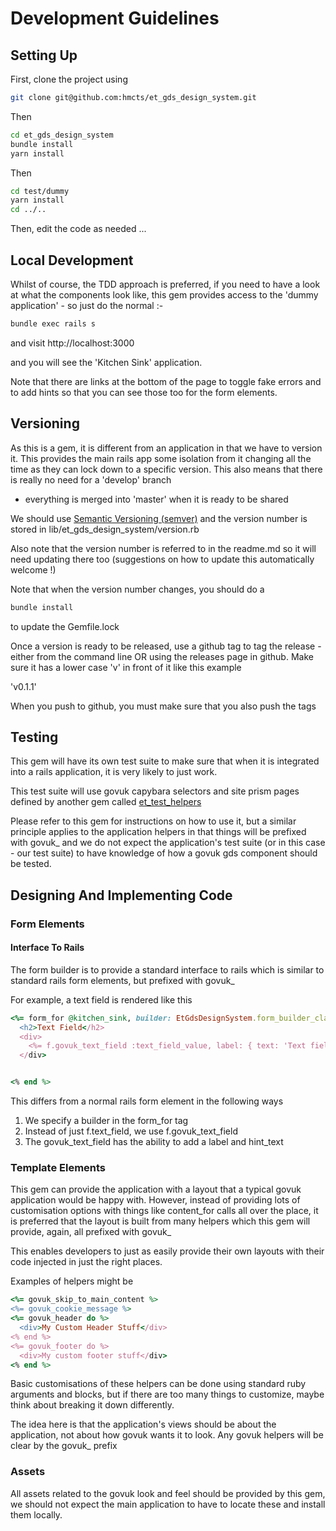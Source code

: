 # Development Guidelines

## Setting Up
First, clone the project using

```bash
git clone git@github.com:hmcts/et_gds_design_system.git

```
Then

```bash
cd et_gds_design_system
bundle install
yarn install

```

Then

```bash
cd test/dummy
yarn install
cd ../..
```

Then, edit the code as needed ...

## Local Development

Whilst of course, the TDD approach is preferred, if you need to have
a look at what the components look like, this gem provides
access to the 'dummy application' - so just do the normal :-

```bash
bundle exec rails s
```

and visit http://localhost:3000

and you will see the 'Kitchen Sink' application.

Note that there are links at the bottom of the page to toggle 
fake errors and to add hints so that you can see those too for the form
elements.

## Versioning

As this is a gem, it is different from an application in that
we have to version it.  This provides the main rails app some isolation
from it changing all the time as they can lock down to a specific version.
This also means that there is really no need for a 'develop' branch
- everything is merged into 'master' when it is ready to be shared

We should use [Semantic Versioning (semver)](https://semver.org/) and the 
version number is stored in lib/et_gds_design_system/version.rb

Also note that the version number is referred to in the readme.md so it
will need updating there too (suggestions on how to update this automatically welcome !)

Note that when the version number changes, you should do a 
```bash
bundle install
```

to update the Gemfile.lock

Once a version is ready to be released, use a github tag
to tag the release - either from the command line OR using the releases
page in github.  Make sure it has a lower case 'v' in front of it
like this example

'v0.1.1'

When you push to github, you must make sure that you also push the tags

## Testing

This gem will have its own test suite to make sure that
when it is integrated into a rails application, it is very
likely to just work.

This test suite will use govuk capybara selectors and site prism pages defined by
another gem called [et_test_helpers](https://github.com/hmcts/et_test_helpers)

Please refer to this gem for instructions on how to use it, but
a similar principle applies to the application helpers in that 
things will be prefixed with govuk_ and we do not expect the application's
test suite (or in this case - our test suite) to have knowledge of
how a govuk gds component should be tested.


## Designing And Implementing Code

### Form Elements

#### Interface To Rails

The form builder is to provide a standard interface to rails which is similar
to standard rails form elements, but prefixed with govuk_

For example, a text field is rendered like this

```ruby
<%= form_for @kitchen_sink, builder: EtGdsDesignSystem.form_builder_class do |f| %>
  <h2>Text Field</h2>
  <div>
    <%= f.govuk_text_field :text_field_value, label: { text: 'Text field value label' }, hint_text: 'Hint text' %>
  </div>


<% end %>
```

This differs from a normal rails form element in the following ways

1. We specify a builder in the form_for tag
2. Instead of just f.text_field, we use f.govuk_text_field
3. The govuk_text_field has the ability to add a label and hint_text

### Template Elements

This gem can provide the application with a layout that a typical govuk
application would be happy with.  However, instead of providing lots of 
customisation options with things like content_for calls all over the place,
it is preferred that the layout is built from many helpers which
this gem will provide, again, all prefixed with govuk_

This enables developers to just as easily provide their own
layouts with their code injected in just the right places.

Examples of helpers might be

```ruby
<%= govuk_skip_to_main_content %>
<%= govuk_cookie_message %>
<%= govuk_header do %>
  <div>My Custom Header Stuff</div>
<% end %>
<%= govuk_footer do %>
  <div>My custom footer stuff</div>
<% end %>

```

Basic customisations of these helpers can be done using
standard ruby arguments and blocks, but if there are
too many things to customize, maybe think about breaking it
down differently.

The idea here is that the application's views should
be about the application, not about how govuk wants it
to look.  Any govuk helpers will be clear by the govuk_ prefix

### Assets

All assets related to the govuk look and feel should be provided
by this gem, we should not expect the main application to 
have to locate these and install them locally.

